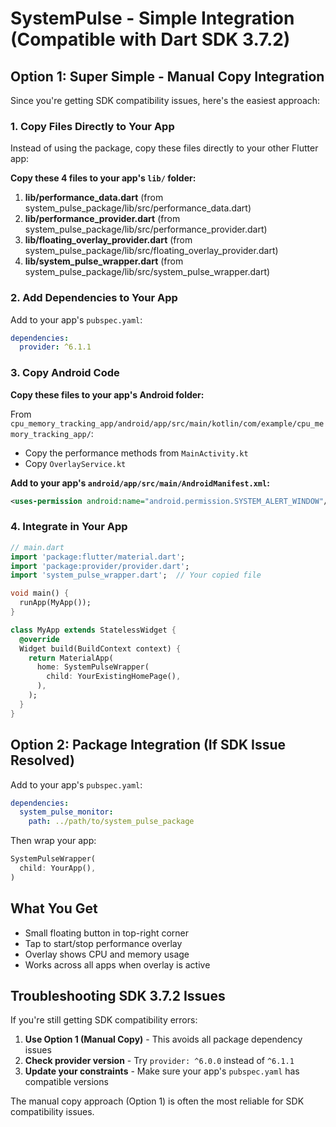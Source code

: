 # SystemPulse - Simple Integration (Compatible with Dart SDK 3.7.2)

## Option 1: Super Simple - Manual Copy Integration

Since you're getting SDK compatibility issues, here's the easiest approach:

### 1. Copy Files Directly to Your App

Instead of using the package, copy these files directly to your other Flutter app:

**Copy these 4 files to your app's `lib/` folder:**

1. **lib/performance_data.dart** (from system_pulse_package/lib/src/performance_data.dart)
2. **lib/performance_provider.dart** (from system_pulse_package/lib/src/performance_provider.dart) 
3. **lib/floating_overlay_provider.dart** (from system_pulse_package/lib/src/floating_overlay_provider.dart)
4. **lib/system_pulse_wrapper.dart** (from system_pulse_package/lib/src/system_pulse_wrapper.dart)

### 2. Add Dependencies to Your App

Add to your app's `pubspec.yaml`:
```yaml
dependencies:
  provider: ^6.1.1
```

### 3. Copy Android Code

**Copy these files to your app's Android folder:**

From `cpu_memory_tracking_app/android/app/src/main/kotlin/com/example/cpu_memory_tracking_app/`:
- Copy the performance methods from `MainActivity.kt` 
- Copy `OverlayService.kt`

**Add to your app's `android/app/src/main/AndroidManifest.xml`:**
```xml
<uses-permission android:name="android.permission.SYSTEM_ALERT_WINDOW"/>
```

### 4. Integrate in Your App

```dart
// main.dart
import 'package:flutter/material.dart';
import 'package:provider/provider.dart';
import 'system_pulse_wrapper.dart';  // Your copied file

void main() {
  runApp(MyApp());
}

class MyApp extends StatelessWidget {
  @override
  Widget build(BuildContext context) {
    return MaterialApp(
      home: SystemPulseWrapper(
        child: YourExistingHomePage(),
      ),
    );
  }
}
```

## Option 2: Package Integration (If SDK Issue Resolved)

Add to your app's `pubspec.yaml`:
```yaml
dependencies:
  system_pulse_monitor:
    path: ../path/to/system_pulse_package
```

Then wrap your app:
```dart
SystemPulseWrapper(
  child: YourApp(),
)
```

## What You Get

- Small floating button in top-right corner
- Tap to start/stop performance overlay
- Overlay shows CPU and memory usage
- Works across all apps when overlay is active

## Troubleshooting SDK 3.7.2 Issues

If you're still getting SDK compatibility errors:

1. **Use Option 1 (Manual Copy)** - This avoids all package dependency issues
2. **Check provider version** - Try `provider: ^6.0.0` instead of `^6.1.1`
3. **Update your constraints** - Make sure your app's `pubspec.yaml` has compatible versions

The manual copy approach (Option 1) is often the most reliable for SDK compatibility issues.
